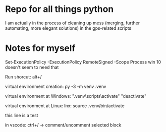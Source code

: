 # Repo for all things python
I am actually in the process of cleaning up mess (merging, further automating, more elegant solutions) in the gps-related scripts

# Notes for myself
Set-ExecutionPolicy -ExecutionPolicy RemoteSigned -Scope Process
    win 10 doesn't seem to need that

Run shorcut:
alt+/

virtual environment creation:
py -3 -m venv .venv

virtual environment at Windows:
".venv\scripts\activate"
"deactivate" 

virtual environment at Linux:
lnx: source .venv/bin/activate

this line is a test

in vscode: ctrl+/ -> comment/uncomment selected block
